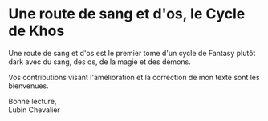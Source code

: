 # Une route de sang et d'os, le Cycle de Khos
Une route de sang et d'os est le premier tome d'un cycle de Fantasy plutôt dark avec du sang, des os, de la magie et des démons.

Vos contributions visant l'amélioration et la correction de mon texte sont les bienvenues.

Bonne lecture,  
Lubin Chevalier
